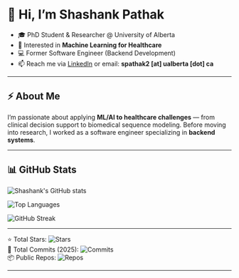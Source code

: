 # 👋 Hi, I’m Shashank Pathak

- 🎓 PhD Student & Researcher @ University of Alberta  
- 👀 Interested in **Machine Learning for Healthcare**  
- 💻 Former Software Engineer (Backend Development)  
- 📫 Reach me via [LinkedIn](https://www.linkedin.com/in/shashankcube/) or email: **spathak2 [at] ualberta [dot] ca**

---

## ⚡ About Me
I’m passionate about applying **ML/AI to healthcare challenges** — from clinical decision support to biomedical sequence modeling. Before moving into research, I worked as a software engineer specializing in **backend systems**.

---

## 📊 GitHub Stats
![Shashank's GitHub stats](https://github-readme-stats.vercel.app/api?username=shashankcuber&show_icons=true&theme=radical)

![Top Languages](https://github-readme-stats.vercel.app/api/top-langs/?username=shashankcuber&layout=compact&theme=radical)

![GitHub Streak](https://github-readme-streak-stats.herokuapp.com/?user=shashankcuber&theme=radical)

---

⭐️ Total Stars: ![Stars](https://img.shields.io/github/stars/shashankcuber?affiliations=OWNER%2CCOLLABORATOR&style=flat-square)  
🔄 Total Commits (2025): ![Commits](https://badges.pufler.dev/commits/monthly/shashankcuber)  
📦 Public Repos: ![Repos](https://badges.pufler.dev/repos/shashankcuber)

---

<!---
shashankcuber/shashankcuber is a ✨ special ✨ repository because its `README.md` appears on your GitHub profile.
You can click the Preview link to take a look at your changes.
--->

